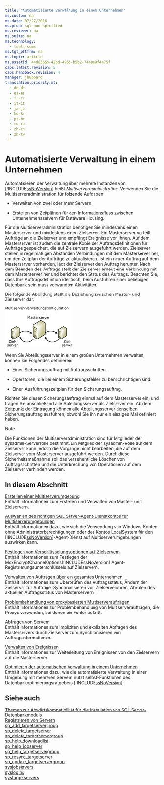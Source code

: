 ```yaml
---
title: "Automatisierte Verwaltung in einem Unternehmen"
ms.custom: na
ms.date: 07/27/2016
ms.prod: sql-non-specified
ms.reviewer: na
ms.suite: na
ms.technology: 
  - tools-ssms
ms.tgt_pltfrm: na
ms.topic: article
ms.assetid: 44d8365b-42bd-4955-b5b2-74a8a9f4a75f
caps.latest.revision: 5
caps.handback.revision: 4
manager: jhubbard
translation.priority.mt: 
  - de-de
  - es-es
  - fr-fr
  - it-it
  - ja-jp
  - ko-kr
  - pt-br
  - ru-ru
  - zh-cn
  - zh-tw
---
```

# Automatisierte Verwaltung in einem Unternehmen
Automatisieren der Verwaltung über mehrere Instanzen von [!INCLUDE[ssNoVersion](../content/includes/ssNoVersion_md.md)] heißt *Multiserveradministration*. Verwenden Sie die Multiserveradministration für folgende Aufgaben:  
  
-   Verwalten von zwei oder mehr Servern.  
  
-   Erstellen von Zeitplänen für den Informationsfluss zwischen Unternehmensservern für Dataware Housing.  
  
Für die Multiserveradministration benötigen Sie mindestens einen Masterserver und mindestens einen Zielserver. Ein Masterserver verteilt Aufträge an die Zielserver und empfängt Ereignisse von ihnen. Auf dem Masterserver ist zudem die zentrale Kopie der Auftragsdefinitionen für Aufträge gespeichert, die auf Zielservern ausgeführt werden. Zielserver stellen in regelmäßigen Abständen Verbindungen mit dem Masterserver her, um den Zeitplan der Aufträge zu aktualisieren. Ist ein neuer Auftrag auf dem Masterserver vorhanden, lädt der Zielserver den Auftrag herunter. Nach dem Beenden des Auftrags stellt der Zielserver erneut eine Verbindung mit dem Masterserver her und berichtet den Status des Auftrags. Beachten Sie, dass Ihre Auftragsdefinition identisch, beim Ausführen einer beliebigen Datenbank sein muss verwandten Aktivitäten.  
  
Die folgende Abbildung stellt die Beziehung zwischen Master- und Zielserver dar:  
  
![Multiserver-Verwaltungskonfiguration](../content/media/multisvr.gif "multisvr")  
  
Wenn Sie Abteilungsserver in einem großen Unternehmen verwalten, können Sie Folgendes definieren:  
  
-   Einen Sicherungsauftrag mit Auftragsschritten.  
  
-   Operatoren, die bei einem Sicherungsfehler zu benachrichtigen sind.  
  
-   Einen Ausführungszeitplan für den Sicherungsauftrag.  
  
Richten Sie diesen Sicherungsauftrag einmal auf dem Masterserver ein, und tragen Sie anschließend alle Abteilungsserver als Zielserver ein. Ab dem Zeitpunkt der Eintragung können alle Abteilungsserver denselben Sicherungsauftrag ausführen, obwohl Sie ihn nur ein einziges Mal definiert haben.  
  
> [!NOTE]  
> Die Funktionen der Multiserveradministration sind für Mitglieder der sysadmin-Serverrolle bestimmt. Ein Mitglied der sysadmin-Rolle auf dem Zielserver kann jedoch die Vorgänge nicht bearbeiten, die auf dem Zielserver vom Masterserver ausgeführt werden. Durch diese Sicherheitsmaßnahme soll das versehentliche Löschen von Auftragsschritten und die Unterbrechung von Operationen auf dem Zielserver verhindert werden.  
  
## In diesem Abschnitt  
[Erstellen einer Multiserverumgebung](../content/Create-a-Multiserver-Environment.md)  
Enthält Informationen zum Erstellen und Verwalten von Master- und Zielservern.  
  
[Auswählen des richtigen SQL Server-Agent-Dienstkontos für Multiserverumgebungen](../content/Choose-the-Right-SQL-Server-Agent-Service-Account-for-Multiserver-Environments.md)  
Enthält Informationen dazu, wie sich die Verwendung von Windows-Konten ohne Administratorberechtigungen oder des Kontos LocalSystem für den [!INCLUDE[ssNoVersion](../content/includes/ssNoVersion_md.md)]-Agent-Dienst auf Multiserverumgebungen auswirken kann.  
  
[Festlegen von Verschlüsselungsoptionen auf Zielservern](../content/Set-Encryption-Options-on-Target-Servers.md)  
Enthält Informationen zum Festlegen der MsxEncryptChannelOptions[!INCLUDE[ssNoVersion](../content/includes/ssNoVersion_md.md)] Agent-Registrierungsunterschlüssels auf Zielservern.  
  
[Verwalten von Aufträgen über ein gesamtes Unternehmen](../content/Manage-Jobs-Across-an-Enterprise.md)  
Enthält Informationen zum Überprüfen des Auftragsstatus, Ändern der Zielserver für Aufträge, Synchronisieren von Zielserveruhren, Abrufen des aktuellen Auftragsstatus von Masterservern.  
  
[Problembehandlung von proxybasierten Multiserveraufträgen](../content/Troubleshoot-Multiserver-Jobs-That-Use-Proxies.md)  
Enthält Informationen zur Problembehandlung von Multiserveraufträgen, die Proxys verwenden, bei denen ein Fehler auftritt.  
  
[Abfragen von Servern](../content/Poll-Servers.md)  
Enthält Informationen zum impliziten und expliziten Abfragen des Masterservers durch Zielserver zum Synchronisieren von Auftragsinformationen.  
  
[Verwalten von Ereignissen](../content/Manage-Events.md)  
Enthält Informationen zur Weiterleitung von Ereignissen von den Zielservern auf die Masterserver.  
  
[Optimieren der automatischen Verwaltung in einem Unternehmen](../content/Tune-Automated-Administration-Across-an-Enterprise.md)  
Enthält Informationen dazu, wie die automatisierte Verwaltung in einer Umgebung mit mehreren Servern nutzt selbst\-Funktionen des Datenbankoptimierungsratgebers [!INCLUDE[ssNoVersion](../content/includes/ssNoVersion_md.md)].  
  
## Siehe auch  
[Themen zur Abwärtskompatibilität für die Installation von SQL Server-Datenbankmoduls](assetId:///10de5ec6-d3cf-42ef-aa62-1bdf3fbde841)  
[Registrieren von Servern](assetId:///c2a2513e-fa09-419c-99e7-a12d57c5a0db)  
[sp_add_targetservergroup](assetId:///acb69343-d766-46ff-b771-0c7655c5231a)  
[sp_delete_targetserver](assetId:///cc438701-ad91-419d-9f23-ebc4c548c700)  
[sp_delete_targetservergroup](assetId:///d8dd838e-64aa-419f-9ccb-ff04908cf3e4)  
[sp_help_downloadlist](assetId:///745b265b-86e8-4399-b928-c6969ca1a2c8)  
[sp_help_jobserver](assetId:///57971787-f9f5-4199-9f64-c2b61a308906)  
[sp_help_targetservergroup](assetId:///ec3a4a68-b591-431c-9518-053ede522d0c)  
[sp_resync_targetserver](assetId:///40e44df7-d3e3-44ee-b149-08aba629a21f)  
[sp_update_targetservergroup](assetId:///4ac65ed6-e07e-40e4-a282-13bfd92dfa41)  
[sysjobservers](assetId:///9abcc20f-a421-4591-affb-62674d04575e)  
[syslogins](assetId:///4cb34f17-a4bb-469f-a218-71f074e6308f)  
[systargetservers](assetId:///479d1314-be37-4d19-ac9c-419fc9110e53)  
  
